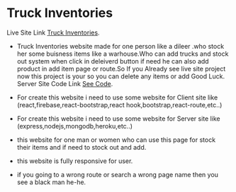 # Truck Inventories

Live Site Link [Truck Inventories](https://trucks-inventories.web.app/).

* Truck Inventories website made for one person like a dileer .who stock her some buisness items like a warhouse.Who can add trucks and stock out system when click in deleiverd button if need he can also add product in add item page or route.So If you Already see live site project now this project is your so you can delete any items or add Good Luck.
Server Site Code Link [See Code](https://github.com/ProgrammingHeroWC4/warehouse-management-server-side-SHOHAG1611).

* For create this website i need to use some website for Client site like (react,firebase,react-bootstrap,react hook,bootstrap,react-route,etc..)
* For create this website i need to use some website for Server site like (express,nodejs,mongodb,heroku,etc..)
* this website for one man or women who can use this page for stock their items and if need to stock out and add.
* this website is fully responsive for user.
* if you going to a wrong route or search a wrong page name then you see a black man he-he.

